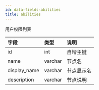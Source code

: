 ```yaml
---
id: data-fields-abilities
title: abilities
---
```


用户权限列表

| 字段 | 类型 | 说明 |
| :- | :- | :- |
| id | int | 自增主键 |
| name | varchar | 节点名 |
| display_name | varchar | 节点显示名 |
| description | varchar | 节点说明 |